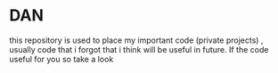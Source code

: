 # DAN
this repository is used to place my important code (private projects) , usually code that i forgot that i think will be useful in future. If the code useful for you so take a look
